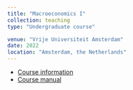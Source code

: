 ```yaml
---
title: "Macroeconomics I"
collection: teaching
type: "Undergraduate course"

venue: "Vrije Universiteit Amsterdam"
date: 2022
location: "Amsterdam, the Netherlands"
---
```


 - [Course information](https://studiegids.vu.nl/en/vakken/2022-2023/E_EBE1_MACEC#/) 
 - [Course manual](../assets/Macroeconomics_CourseManual.pdf) 

